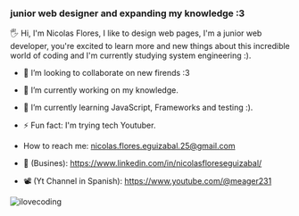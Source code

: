 ### junior web designer and expanding my knowledge :3

🖐 Hi, I'm Nicolas Flores, I like to design web pages, I'm a junior web developer, you're excited to learn more and new things about this incredible world of coding and I'm currently studying system engineering :).

- 👯 I’m looking to collaborate on new firends :3
- 🔭 I’m currently working on my knowledge.
-  🌱 I’m currently learning JavaScript, Frameworks and testing :).
-   ⚡ Fun fact: I'm trying tech Youtuber.
-   How to reach me: nicolas.flores.eguizabal.25@gmail.com

- 💼 (Busines): https://www.linkedin.com/in/nicolasfloreseguizabal/
- 📽 (Yt Channel in Spanish): https://www.youtube.com/@meager231


![ilovecoding](https://github.com/Nicolas-Flores25/Nicolas-Flores25/assets/141698432/31f17e89-06ff-4a75-9e22-9dd3cb8a583c)
